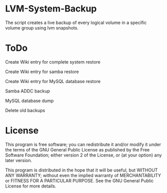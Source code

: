 LVM-System-Backup
=================

The script creates a live backup of every logical volume in a specific volume group using lvm snapshots.

ToDo
=================
Create Wiki entry for complete system restore

Create Wiki entry for samba restore

Create Wiki entry for MySQL database restore

Samba ADDC backup

MySQL database dump

Delete old backups

License
=================

This program is free software; you can redistribute it and/or modify it under the terms of the GNU General Public License as published by the Free Software Foundation; either version 2 of the License, or (at your option) any later version.

This program is distributed in the hope that it will be useful, but WITHOUT ANY WARRANTY; without even the implied warranty of MERCHANTABILITY or FITNESS FOR A PARTICULAR PURPOSE.  See the GNU General Public License for more details.
